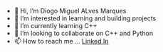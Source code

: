 - 👋 Hi, I’m Diogo Miguel ALves Marques
- 👀 I’m interested in learning and building projects 
- 🌱 I’m currently learning C++
- 💞️ I’m looking to collaborate on C++ and Python
- 📫 How to reach me ... [Linked In](https://www.linkedin.com/in/dmamarques/)
